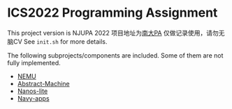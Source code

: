 # ICS2022 Programming Assignment

This project version is NJUPA 2022
项目地址为[南大PA](https://nju-projectn.github.io/ics-pa-gitbook/ics2022/)
仅做记录使用，请勿无脑CV
See `init.sh` for more details.

The following subprojects/components are included. Some of them are not fully implemented.
* [NEMU](https://github.com/NJU-ProjectN/nemu)
* [Abstract-Machine](https://github.com/NJU-ProjectN/abstract-machine)
* [Nanos-lite](https://github.com/NJU-ProjectN/nanos-lite)
* [Navy-apps](https://github.com/NJU-ProjectN/navy-apps)

